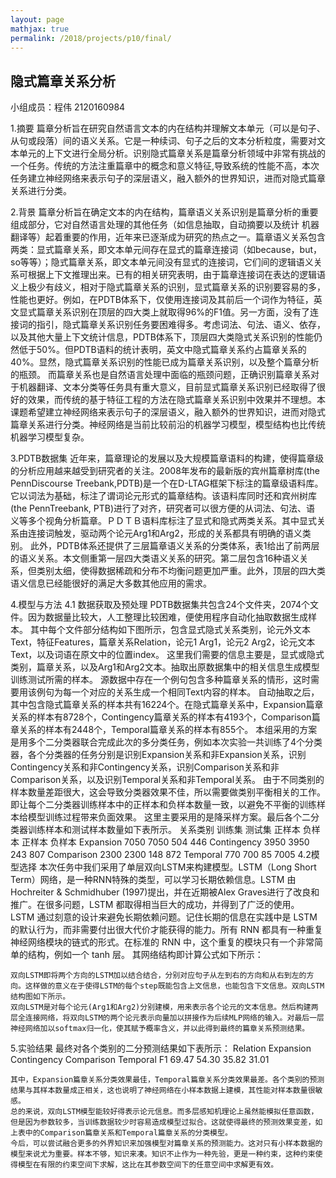 ```yaml
---
layout: page
mathjax: true
permalink: /2018/projects/p10/final/
---
```


## 隐式篇章关系分析

小组成员：程伟 2120160984

1.摘要
	篇章分析旨在研究自然语言文本的内在结构并理解文本单元（可以是句子、从句或段落）间的语义关系。它是一种续词、句子之后的文本分析粒度，需要对文本单元的上下文进行全局分析。识别隐式篇章关系是篇章分析领域中非常有挑战的一个任务。传统的方法注重篇章中的概念和意义特征,导致系统的性能不高，本次任务建立神经网络来表示句子的深层语义，融入额外的世界知识，进而对隐式篇章关系进行分类。
  
2.背景
	篇章分析旨在确定文本的内在结构，篇章语义关系识别是篇章分析的重要组成部分，它对自然语言处理的其他任务（如信息抽取，自动摘要以及统计 机器翻译等）起着重要的作用，近年来已逐渐成为研究的热点之一。篇章语义关系包含两类：显式篇章关系，即文本单元间存在显式的篇章连接词（如because，but，so等等）；隐式篇章关系，即文本单元间没有显式的连接词，它们间的逻辑语义关系可根据上下文推理出来。已有的相关研究表明，由于篇章连接词在表达的逻辑语义上极少有歧义，相对于隐式篇章关系的识别，显式篇章关系的识别要容易的多，性能也更好。例如，在PDTB体系下，仅使用连接词及其前后一个词作为特征，英文显式篇章关系识别在顶层的四大类上就取得96%的F1值。另一方面，没有了连接词的指引，隐式篇章关系识别任务要困难得多。考虑词法、句法、语义、依存，以及其他大量上下文统计信息，PDTB体系下，顶层四大类隐式关系识别的性能仍然低于50%。但PDTB语料的统计表明，英文中隐式篇章关系约占篇章关系的40%。显然，隐式篇章关系识别的性能已成为篇章关系识别，以及整个篇章分析的瓶颈。
	而篇章关系也是自然语言处理中面临的瓶颈问题，正确识别篇章关系对于机器翻译、文本分类等任务具有重大意义，目前显式篇章关系识别已经取得了很好的效果，而传统的基于特征工程的方法在隐式篇章关系识别中效果并不理想。本课题希望建立神经网络来表示句子的深层语义，融入额外的世界知识，进而对隐式篇章关系进行分类。神经网络是当前比较前沿的机器学习模型，模型结构也比传统机器学习模型复杂。

3.PDTB数据集
	近年来，篇章理论的发展以及大规模篇章语料的构建，使得篇章级的分析应用越来越受到研究者的关注。2008年发布的最新版的宾州篇章树库(the PennDiscourse Treebank,PDTB)是一个在D-LTAG框架下标注的篇章级语料库。它以词法为基础，标注了谓词论元形式的篇章结构。该语料库同时还和宾州树库(the PennTreebank, PTB)进行了对齐，研究者可以很方便的从词法、句法、语 义等多个视角分析篇章。ＰＤＴＢ语料库标注了显式和隐式两类关系。其中显式关系由连接词触发，驱动两个论元Arg1和Arg2，形成的关系都具有明确的语义类别。 
	此外，PDTB体系还提供了三层篇章语义关系的分类体系，表1给出了前两层的语义关系。本文侧重第一层四大类语义关系的研究。第二层包含16种语义关系，但类别太细，使得数据稀疏和分布不均衡问题更加严重。此外，顶层的四大类语义信息已经能很好的满足大多数其他应用的需求。

4.模型与方法
  4.1 数据获取及预处理
	PDTB数据集共包含24个文件夹，2074个文件。因为数据量比较大，人工整理比较困难，便使用程序自动化抽取数据生成样本。
	其中每个文件部分结构如下图所示，包含显式隐式关系类别，论元外文本Text，特征Features，篇章关系Relation，论元1 Arg1，论元2 Arg2，论元文本Text，以及词语在原文中的位置index。
	这里我们需要的信息主要是，显式或隐式类别，篇章关系，以及Arg1和Arg2文本。抽取出原数据集中的相关信息生成模型训练测试所需的样本。
	源数据中存在一个例句包含多种篇章关系的情形，这时需要用该例句为每一个对应的关系生成一个相同Text内容的样本。
	自动抽取之后，其中包含隐式篇章关系的样本共有16224个。在隐式篇章关系中，Expansion篇章关系的样本有8728个，Contingency篇章关系的样本有4193个，Comparison篇章关系的样本有2448个，Temporal篇章关系的样本有855个。
	本组采用的方案是用多个二分类器联合完成此次的多分类任务，例如本次实验一共训练了4个分类器，各个分类器的任务分别是识别Expansion关系和非Expansion关系，识别Contingency关系和非Contingency关系，识别Comparison关系和非Comparison关系，以及识别Temporal关系和非Temporal关系。
	由于不同类别的样本数量差距很大，这会导致分类器效果不佳，所以需要做类别平衡相关的工作。即让每个二分类器训练样本中的正样本和负样本数量一致，以避免不平衡的训练样本给模型训练过程带来负面效果。
	这里主要采用的是降采样方案。最后各个二分类器训练样本和测试样本数量如下表所示。
关系类别	训练集	测试集
	正样本	负样本	正样本	负样本
Expansion	7050	7050	504	446
Contingency	3950	3950	243	807
Comparison	2300	2300	148	872
Temporal	770	700	85	7005
  4.2模型选择
	本次任务中我们采用了单层双向LSTM来构建模型。LSTM（Long Short Term）网络，是一种RNN特殊的类型，可以学习长期依赖信息。LSTM 由Hochreiter & Schmidhuber (1997)提出，并在近期被Alex Graves进行了改良和推广。在很多问题，LSTM 都取得相当巨大的成功，并得到了广泛的使用。
	LSTM 通过刻意的设计来避免长期依赖问题。记住长期的信息在实践中是 LSTM 的默认行为，而非需要付出很大代价才能获得的能力。所有 RNN 都具有一种重复神经网络模块的链式的形式。在标准的 RNN 中，这个重复的模块只有一个非常简单的结构，例如一个 tanh 层。
	其网络结构即计算公式如下所示：
 
 
 
 
 
	双向LSTM即将两个方向的LSTM加以结合结合，分别对应句子从左到右的方向和从右到左的方向。这样做的意义在于使得LSTM的每个step既能包含上文信息，也能包含下文信息。双向LSTM结构图如下所示。
	双向LSTM是对每个论元(Arg1和Arg2)分别建模，用来表示各个论元的文本信息。然后构建两层全连接网络，将双向LSTM的两个论元表示向量加以拼接作为后续MLP网络的输入。对最后一层神经网络加以softmax归一化，使其赋予概率含义，并以此得到最终的篇章关系预测结果。
 
5.实验结果
	最终对各个类别的二分预测结果如下表所示：
Relation	Expansion	Contingency	Comparison	Temporal
F1	69.47	54.30	35.82	31.01
	
	其中，Expansion篇章关系分类效果最佳，Temporal篇章关系分类效果最差。各个类别的预测结果与其样本数量成正相关，这也说明了神经网络在小样本数据上建模，其性能对样本数量很敏感。
	总的来说，双向LSTM模型能较好得表示论元信息。而多层感知机理论上虽然能模拟任意函数，但是因为参数较多，当训练数据较少时容易造成模型过拟合。这就使得最终的预测效果变差，如上表中的Comparison篇章关系和Temporal篇章关系的分类模型。
	今后，可以尝试融合更多的外界知识来加强模型对篇章关系的预测能力。这对只有小样本数据的模型来说尤为重要。样本不够，知识来凑。知识不止作为一种先验，更是一种约束，这种约束使得模型在有限的约束空间下求解，这比在其参数空间下的任意空间中求解更有效。

